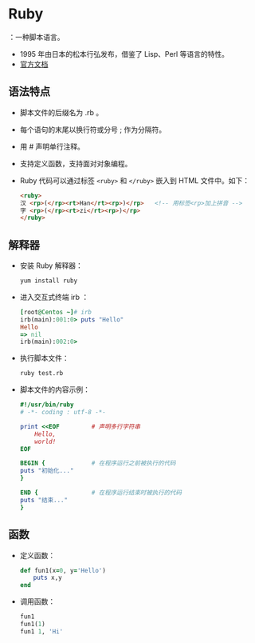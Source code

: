 # Ruby

：一种脚本语言。
- 1995 年由日本的松本行弘发布，借鉴了 Lisp、Perl 等语言的特性。
- [官方文档](http://www.ruby-lang.org/zh_cn/documentation/)

## 语法特点

- 脚本文件的后缀名为 .rb 。
- 每个语句的末尾以换行符或分号 ; 作为分隔符。
- 用 # 声明单行注释。
- 支持定义函数，支持面对对象编程。

- Ruby 代码可以通过标签 `<ruby>` 和 `</ruby>` 嵌入到 HTML 文件中。如下：
  ```html
  <ruby>
  汉 <rp>(</rp><rt>Han</rt><rp>)</rp>   <!-- 用标签<rp>加上拼音 -->
  字 <rp>(</rp><rt>zi</rt><rp>)</rp>
  </ruby>
  ```

## 解释器

- 安装 Ruby 解释器：
  ```sh
  yum install ruby
  ```

- 进入交互式终端 irb ：
  ```ruby
  [root@Centos ~]# irb
  irb(main):001:0> puts "Hello"
  Hello
  => nil
  irb(main):002:0>
  ```

- 执行脚本文件：
  ```sh
  ruby test.rb
  ```

- 脚本文件的内容示例：
  ```ruby
  #!/usr/bin/ruby
  # -*- coding : utf-8 -*-

  print <<EOF         # 声明多行字符串
      Hello,
      world!
  EOF

  BEGIN {             # 在程序运行之前被执行的代码
  puts "初始化..."
  }

  END {               # 在程序运行结束时被执行的代码
  puts "结束..."
  }
  ```

## 函数

- 定义函数：
  ```ruby
  def fun1(x=0, y='Hello')
  　  puts x,y
  end
  ```

- 调用函数：
  ```ruby
  fun1
  fun1(1)
  fun1 1, 'Hi'
  ```
